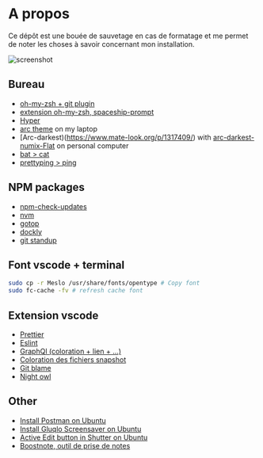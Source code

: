 # A propos

Ce dépôt est une bouée de sauvetage en cas de formatage et me permet de noter les choses à savoir concernant mon installation.

![screenshot](https://raw.githubusercontent.com/zyhou/environnement-dev/master/screenshot.png)

## Bureau

- [oh-my-zsh + git plugin](https://github.com/robbyrussell/oh-my-zsh/wiki/Plugin:git)
- [extension oh-my-zsh, spaceship-prompt](https://github.com/denysdovhan/spaceship-prompt)
- [Hyper](https://hyper.is/)
- [arc theme](https://github.com/jnsh/arc-theme) on my laptop
- [Arc-darkest)(https://www.mate-look.org/p/1317409/) with [arc-darkest-numix-Flat](https://www.mate-look.org/p/1333421/) on personal computer
- [bat > cat](https://github.com/sharkdp/bat)
- [prettyping > ping](http://denilson.sa.nom.br/prettyping/)

## NPM packages

- [npm-check-updates](https://www.npmjs.com/package/npm-check-updates)
- [nvm](https://github.com/creationix/nvm)
- [gotop](https://github.com/cjbassi/gotop)
- [dockly](https://github.com/lirantal/dockly)
- [git standup](https://github.com/kamranahmedse/git-standup)

## Font vscode + terminal

```bash
sudo cp -r Meslo /usr/share/fonts/opentype # Copy font
sudo fc-cache -fv # refresh cache font
```

## Extension vscode

- [Prettier](https://marketplace.visualstudio.com/items?itemName=esbenp.prettier-vscode)
- [Eslint](https://marketplace.visualstudio.com/items?itemName=dbaeumer.vscode-eslint)
- [GraphQl (coloration + lien + ...)](https://marketplace.visualstudio.com/items?itemName=kumar-harsh.graphql-for-vscode)
- [Coloration des fichiers snapshot](https://marketplace.visualstudio.com/items?itemName=asvetliakov.snapshot-tools)
- [Git blame](https://marketplace.visualstudio.com/items?itemName=waderyan.gitblame)
- [Night owl](https://marketplace.visualstudio.com/items?itemName=sdras.night-owl&WT.mc_id=twitter-social-sdras)

## Other

- [Install Postman on Ubuntu](https://blog.bluematador.com/posts/postman-how-to-install-on-ubuntu-1604/)
- [Install Gluqlo Screensaver on Ubuntu](https://www.faqforge.com/linux/set-fliqlo-like-flip-clock-screensaver-ubuntu-system/)
- [Active Edit button in Shutter on Ubuntu](https://itsfoss.com/shutter-edit-button-disabled/)
- [Boostnote, outil de prise de notes](https://boostnote.io/)

